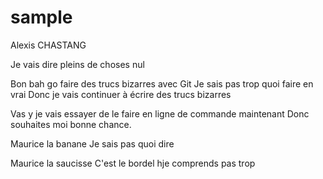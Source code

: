 # sample
Alexis CHASTANG

Je vais dire pleins de choses nul


Bon bah go faire des trucs bizarres avec Git
Je sais pas trop quoi faire en vrai
Donc je vais continuer à écrire des trucs bizarres

Vas y je vais essayer de le faire en ligne de commande maintenant
Donc souhaites moi bonne chance.

Maurice la banane
Je sais pas quoi dire



Maurice la saucisse
C'est le bordel hje comprends pas trop

